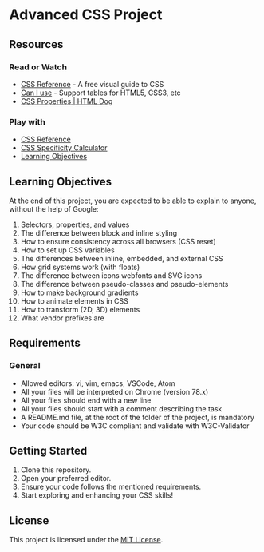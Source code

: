 
# Advanced CSS Project

## Resources

### Read or Watch

- [CSS Reference](https://cssreference.io/) - A free visual guide to CSS
- [Can I use](https://caniuse.com/) - Support tables for HTML5, CSS3, etc
- [CSS Properties | HTML Dog](https://www.htmldog.com/references/css/properties/)

### Play with

- [CSS Reference](https://cssreference.io/)
- [CSS Specificity Calculator](https://specificity.keegan.st/)
- [Learning Objectives](#learning-objectives)

## Learning Objectives

At the end of this project, you are expected to be able to explain to anyone, without the help of Google:

1. Selectors, properties, and values
2. The difference between block and inline styling
3. How to ensure consistency across all browsers (CSS reset)
4. How to set up CSS variables
5. The differences between inline, embedded, and external CSS
6. How grid systems work (with floats)
7. The difference between icons webfonts and SVG icons
8. The difference between pseudo-classes and pseudo-elements
9. How to make background gradients
10. How to animate elements in CSS
11. How to transform (2D, 3D) elements
12. What vendor prefixes are

## Requirements

### General

- Allowed editors: vi, vim, emacs, VSCode, Atom
- All your files will be interpreted on Chrome (version 78.x)
- All your files should end with a new line
- All your files should start with a comment describing the task
- A README.md file, at the root of the folder of the project, is mandatory
- Your code should be W3C compliant and validate with W3C-Validator

## Getting Started

1. Clone this repository.
2. Open your preferred editor.
3. Ensure your code follows the mentioned requirements.
4. Start exploring and enhancing your CSS skills!

## License

This project is licensed under the [MIT License](LICENSE).